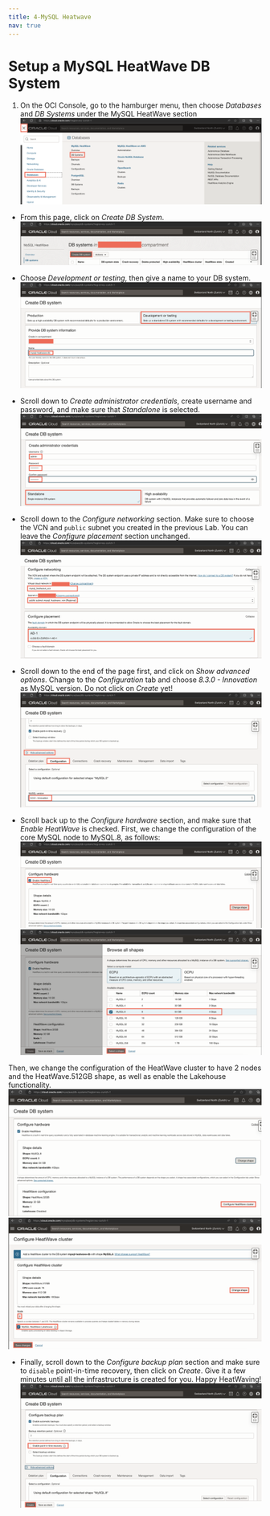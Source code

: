 ```yaml
---
title: 4-MySQL Heatwave
nav: true
---
```


# Setup a MySQL HeatWave DB System

1. On the OCI Console, go to the hamburger menu, then choose *Databases* and *DB Systems* under the MySQL HeatWave section
![step_1](images/mysql_hw_step_1.png)

* From this page, click on *Create DB System*.
![step_2](images/mysql_hw_step_2.png)

* Choose *Development or testing*, then give a name to your DB system.
![step_3](images/mysql_hw_step_3.png)

* Scroll down to *Create administrator credentials*, create username and password, and make sure that *Standalone* is selected.
![step_4](images/mysql_hw_step_4.png)

* Scroll down to the *Configure networking* section. Make sure to choose the VCN and `public` subnet you created in the previous Lab. You can leave the *Configure placement* section unchanged.
![step_5](images/mysql_hw_step_5.png)

* Scroll down to the end of the page first, and click on *Show advanced options*. Change to the *Configuration* tab and choose *8.3.0 - Innovation* as MySQL version. Do not click on *Create* yet!
![step_6](images/mysql_hw_step_6.png)

* Scroll back up to the *Configure hardware* section, and make sure that *Enable HeatWave* is checked. First, we change the configuration of the core MySQL node to MySQL.8, as follows:
![step_7_a](images/mysql_hw_step_7_a.png)
![step_7_b](images/mysql_hw_step_7_b.png)

Then, we change the configuration of the HeatWave cluster to have 2 nodes and the HeatWave.512GB shape, as well as enable the Lakehouse functionality.
![step_7_c](images/mysql_hw_step_7_c.png)
![step_7_d](images/mysql_hw_step_7_d.png)

* Finally, scroll down to the *Configure backup plan* section and make sure to `disable` point-in-time recovery, then click on *Create*. Give it a few minutes until all the infrastructure is created for you. Happy HeatWaving!
![step_8](images/mysql_hw_step_8.png)
